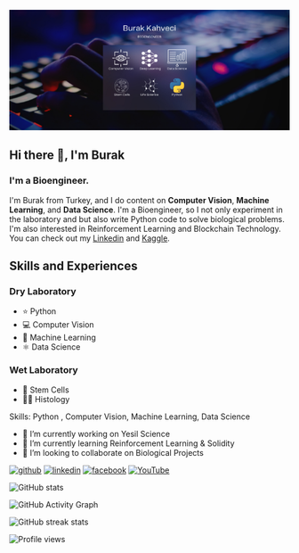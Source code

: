 ![I'm a Bioengineer.](https://github.com/burakkahveci/burakkahveci/blob/main/burakkahveci.png)

## Hi there 👋, I'm Burak
### I'm a Bioengineer.

I'm Burak from Turkey, and I do content on **Computer Vision**, **Machine Learning**, and **Data Science**. I'm a Bioengineer, so I not only experiment in the laboratory and but also write Python code to solve biological problems. I'm also interested in Reinforcement Learning and Blockchain Technology. You can check out my [Linkedin](https://www.linkedin.com/in/kahveciburak/) and [Kaggle](https://www.kaggle.com/burakkahveci).  

## Skills and Experiences
### Dry Laboratory
* ⭐ Python
* 💻 Computer Vision
* 🤖 Machine Learning
* ⚛️ Data Science

### Wet Laboratory 
* 🥼 Stem Cells
* 👨‍🔬 Histology 

Skills: Python , Computer Vision, Machine Learning, Data Science

- 🔭 I’m currently working on Yesil Science 
- 🌱 I’m currently learning Reinforcement Learning & Solidity 
- 👯 I’m looking to collaborate on Biological Projects 


[<img src='https://cdn.jsdelivr.net/npm/simple-icons@3.0.1/icons/github.svg' alt='github' height='40'>](https://github.com/burakkahveci)  [<img src='https://cdn.jsdelivr.net/npm/simple-icons@3.0.1/icons/linkedin.svg' alt='linkedin' height='40'>](https://www.linkedin.com/in/kahveciburak/)  [<img src='https://cdn.jsdelivr.net/npm/simple-icons@3.0.1/icons/facebook.svg' alt='facebook' height='40'>](https://www.facebook.com/burakkahveci42)  [<img src='https://cdn.jsdelivr.net/npm/simple-icons@3.0.1/icons/youtube.svg' alt='YouTube' height='40'>](https://www.youtube.com/channel/UCvswVzsYEsAeA4iPXAkn3qA)  

![GitHub stats](https://github-readme-stats.vercel.app/api?username=burakkahveci&show_icons=true)  

![GitHub Activity Graph](https://activity-graph.herokuapp.com/graph?username=burakkahveci)  

![GitHub streak stats](https://github-readme-streak-stats.herokuapp.com/?user=burakkahveci)  

![Profile views](https://gpvc.arturio.dev/burakkahveci)  
